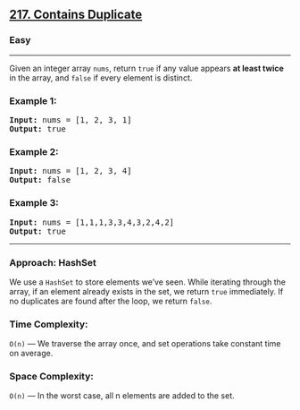 <h2><a href="https://leetcode.com/problems/contains-duplicate">217. Contains Duplicate</a></h2>

<h3>Easy</h3>
<hr>

<p>
Given an integer array <code>nums</code>, return <code>true</code> if any value appears <strong>at least twice</strong> in the array, and <code>false</code> if every element is distinct.
</p>

<h3>Example 1:</h3>

<pre>
<strong>Input:</strong> nums = [1, 2, 3, 1]
<strong>Output:</strong> true
</pre>

<h3>Example 2:</h3>

<pre>
<strong>Input:</strong> nums = [1, 2, 3, 4]
<strong>Output:</strong> false
</pre>

<h3>Example 3:</h3>

<pre>
<strong>Input:</strong> nums = [1,1,1,3,3,4,3,2,4,2]
<strong>Output:</strong> true
</pre>

<hr>

<h3>Approach: HashSet</h3>

<p>
We use a <code>HashSet</code> to store elements we’ve seen.  
While iterating through the array, if an element already exists in the set, we return <code>true</code> immediately.  
If no duplicates are found after the loop, we return <code>false</code>.
</p>

<h3>Time Complexity:</h3>

<p>
<code>O(n)</code> — We traverse the array once, and set operations take constant time on average.
</p>

<h3>Space Complexity:</h3>

<p>
<code>O(n)</code> — In the worst case, all n elements are added to the set.
</p>
